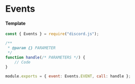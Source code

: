 # Events
#### Template
```js
const { Events } = require("discord.js");

/**
 * @param {} PARAMETER
 */
function handle(/* PARAMETERS */) {
    // Code
}

module.exports = { event: Events.EVENT, call: handle };
```